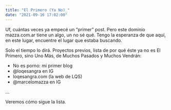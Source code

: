 ```yaml
---
title: "El Primero (Ya No)_"
date: "2021-09-16 17:02:00"
---
```


Uf, cuántas veces ya empecé un “primer” post. Pero este dominio mazza.com.ar tiene un algo, un no sé qué. Tengo la esperanza de que aquí, en este lugar, encuentre el lugar que estaba buscando.

Solo el tiempo lo dirá. Proyectos previos, lista de por qué éste ya no es El Primero, sino Uno Más, de Muchos Pasados y Muchos Vendrán:

- No es porno: mi primer blog
- @loqesangra en IG
- loqesangra.com (la web de LQS)
- @marcelomazza en IG

…

Veremos cómo sigue la lista.